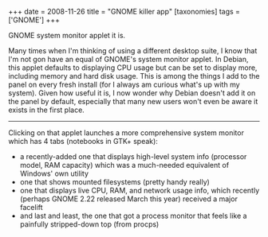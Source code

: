 +++
date = 2008-11-26
title = "GNOME killer app"
[taxonomies]
tags = ['GNOME']
+++

GNOME system monitor applet it is.

Many times when I'm thinking of using a different desktop suite, I know
that I'm not gon have an equal of GNOME's system monitor applet. In
Debian, this applet defaults to displaying CPU usage but can be set to
display more, including memory and hard disk usage. This is among the
things I add to the panel on every fresh install (for I always am
curious what's up with my system). Given how useful it is, I now wonder
why Debian doesn't add it on the panel by default, especially that many
new users won't even be aware it exists in the first place.

---

Clicking on that applet launches a more comprehensive system monitor
which has 4 tabs (notebooks in GTK+ speak):

-   a recently-added one that displays high-level system info (processor
    model, RAM capacity) which was a much-needed equivalent of Windows'
    own utility
-   one that shows mounted filesystems (pretty handy really)
-   one that displays live CPU, RAM, and network usage info, which
    recently (perhaps GNOME 2.22 released March this year) received a
    major facelift
-   and last and least, the one that got a process monitor that feels
    like a painfully stripped-down top (from procps)
